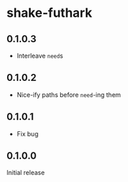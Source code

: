 # shake-futhark

## 0.1.0.3

  * Interleave `need`s

## 0.1.0.2

  * Nice-ify paths before `need`-ing them

## 0.1.0.1

  * Fix bug

## 0.1.0.0

Initial release
